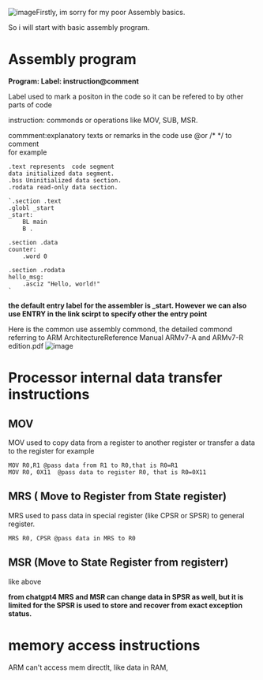 ![image](https://github.com/user-attachments/assets/02a43f9a-ce34-4b8b-9b3c-49d8a4b467b2)Firstly, im sorry for my poor Assembly basics.

So i will start with basic assembly program.
# Assembly program
**Program: 
Label: instruction@comment**

Label used to mark a positon in the code so it can be refered to by other parts of code

instruction:
commonds or operations like MOV, SUB, MSR.

commment:explanatory texts or remarks in the code 
use @or /* */ to comment   
for example
```
.text represents  code segment
data initialized data segment.
.bss Uninitialized data section.
.rodata read-only data section.

`.section .text
.globl _start
_start:
    BL main
    B .

.section .data
counter:
    .word 0

.section .rodata
hello_msg:
    .asciz "Hello, world!"
`
```

**the default entry label for the assembler is _start. However we can also use ENTRY in the link
scirpt to specify other the entry point**

Here is the common use assembly commond, the detailed commond referring to 
ARM ArchitectureReference Manual ARMv7-A and ARMv7-R edition.pdf
![image](https://github.com/user-attachments/assets/9826c7d6-c9c0-4288-832a-a0dcdfb57b22)
# Processor internal data transfer instructions
## MOV
MOV used to copy data from a register to another register or transfer a data to the register
for example
```
MOV R0,R1 @pass data from R1 to R0,that is R0=R1
MOV R0, 0X11  @pass data to register R0, that is R0=0X11
```
## MRS ( Move to Register from State register)
MRS used to pass data in special register (like CPSR or SPSR) to general register.
```
MRS R0, CPSR @pass data in MRS to R0
```
## MSR (Move to State Register from  registerr)
like above

**from chatgpt4 MRS and MSR can change data in SPSR as well, but it is limited for the SPSR 
is used to store and recover from exact exception status.**

# memory access instructions
ARM can't access mem directlt, like data in RAM, 


